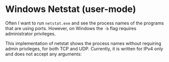 # Windows Netstat (user-mode)

Often I want to run `netstat.exe` and see the process names of the programs that are using ports.
However, on Windows the `-b` flag requires administrator privileges.

This implementation of netstat shows the process names without requiring admin privileges, for both TCP and UDP. Currently, it is written for IPv4 only and does not accept any arguments:

